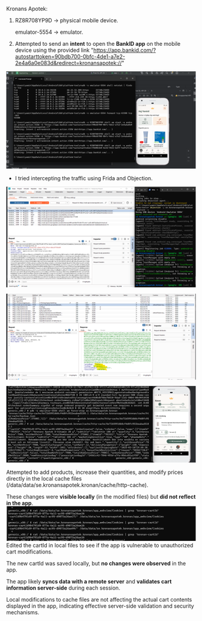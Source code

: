 Kronans Apotek:

1.  RZ8R708YP9D → physical mobile device.

    emulator-5554 → emulator.

2.  Attempted to send an **intent** to open the **BankID app** on the mobile device using the provided link "https://app.bankid.com/?autostarttoken=90bdb700-0bfc-4de1-a7e2-2e4a6a0e083d&redirect=kronansapotek://"

![A screen shot of a phone AI-generated content may be incorrect.](media/c0c3b2349606ce8c80ef5680af2c511c.png)

-   I tried intercepting the traffic using Frida and Objection.

![A screenshot of a computer AI-generated content may be incorrect.](media/ae68f81197a4409689dcfbcc1205cb19.png)

![A screenshot of a computer AI-generated content may be incorrect.](media/7905badd666e5d7b5b86845d5b1a1ae3.png)

![A black and white screen AI-generated content may be incorrect.](media/9f2db66e78ae8e68d21ffbafe5bf8411.png)

Attempted to add products, increase their quantities, and modify prices directly in the local cache files (/data/data/se.kronansapotek.kronan/cache/http-cache).

These changes were **visible locally** (in the modified files) but **did not reflect in the app**.![A screen shot of a computer AI-generated content may be incorrect.](media/a013fe8e01b1bebb300d41c9e63bb755.png)  
Edited the cartId in local files to see if the app is vulnerable to unauthorized cart modifications.

The new cartId was saved locally, but **no changes were observed** in the app.

The app likely **syncs data with a remote server** and **validates cart information server-side** during each session.

Local modifications to cache files are not affecting the actual cart contents displayed in the app, indicating effective server-side validation and security mechanisms.
